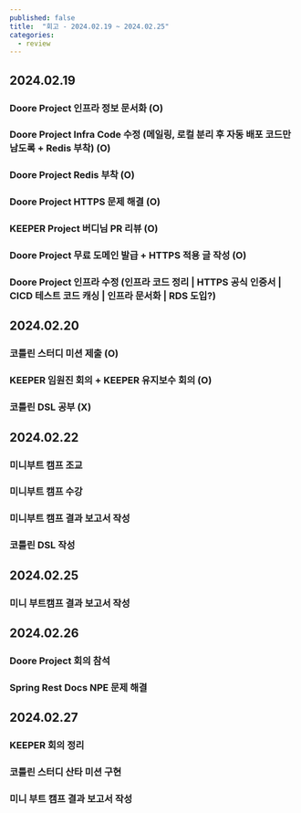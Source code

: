 ```yaml
---
published: false
title:  "회고 - 2024.02.19 ~ 2024.02.25"
categories:
  - review
---
```


## 2024.02.19 

### Doore Project 인프라 정보 문서화 (O)

### Doore Project Infra Code 수정 (메일링, 로컬 분리 후 자동 배포 코드만 남도록 + Redis 부착) (O)

### Doore Project Redis 부착 (O)

### Doore Project HTTPS 문제 해결 (O)

### KEEPER Project 버디님 PR 리뷰 (O)

### Doore Project 무료 도메인 발급 + HTTPS 적용 글 작성 (O)

### Doore Project 인프라 수정 (인프라 코드 정리 | HTTPS 공식 인증서 | CICD 테스트 코드 캐싱 | 인프라 문서화 | RDS 도입?)

## 2024.02.20

### 코틀린 스터디 미션 제출 (O)

### KEEPER 임원진 회의 + KEEPER 유지보수 회의 (O)

### 코틀린 DSL 공부 (X)

## 2024.02.22

### 미니부트 캠프 조교

### 미니부트 캠프 수강

### 미니부트 캠프 결과 보고서 작성

### 코틀린 DSL 작성

## 2024.02.25

### 미니 부트캠프 결과 보고서 작성

## 2024.02.26

### Doore Project 회의 참석

### Spring Rest Docs NPE 문제 해결

## 2024.02.27 

### KEEPER 회의 정리

### 코틀린 스터디 산타 미션 구현

### 미니 부트 캠프 결과 보고서 작성